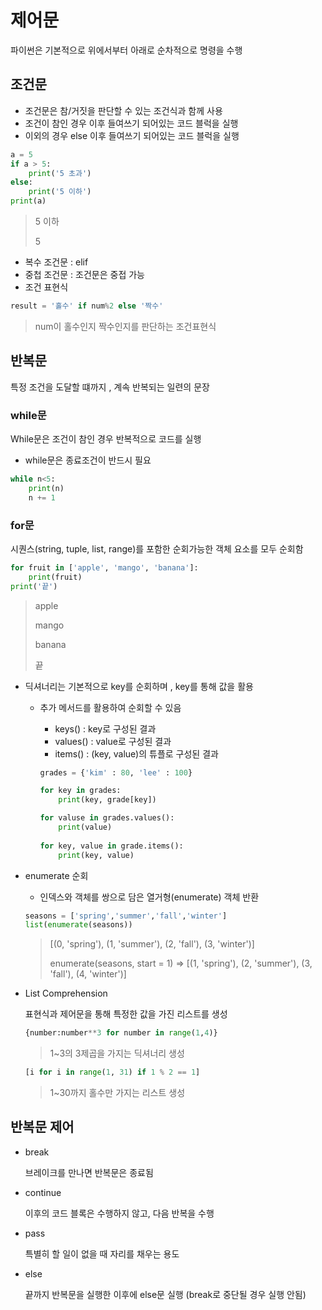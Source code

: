 # 제어문

파이썬은 기본적으로 위에서부터 아래로 순차적으로 명령을 수행



## 조건문

- 조건문은 참/거짓을 판단할 수 있는 조건식과 함께 사용
- 조건이 참인 경우 이후 들여쓰기 되어있는 코드 블럭을 실행
- 이외의 경우  else 이후 들여쓰기 되어있는 코드 블럭을 실행

```python
a = 5
if a > 5:
    print('5 초과')
else:
    print('5 이하')
print(a)
```

>5 이하
>
>5

- 복수 조건문 : elif
- 중첩 조건문 : 조건문은 중접 가능
- 조건 표현식 

```python
result = '홀수' if num%2 else '짝수'
```

> num이 홀수인지 짝수인지를 판단하는 조건표현식



## 반복문

특정 조건을 도달할 떄까지 , 계속 반복되는 일련의 문장



### while문

While문은 조건이 참인 경우 반복적으로 코드를 실행

- while문은 종료조건이 반드시 필요

```python
while n<5:
    print(n)
    n += 1
```



### for문

시퀀스(string, tuple, list, range)를 포함한 순회가능한 객체 요소를 모두 순회함

```python
for fruit in ['apple', 'mango', 'banana']:
    print(fruit)
print('끝')
```

> apple
>
> mango
>
> banana
>
> 끝

- 딕셔너리는 기본적으로 key를 순회하며 , key를 통해 값을 활용

  - 추가 메서드를 활용하여 순회할 수 있음

    - keys() : key로 구성된 결과
    - values() : value로 구성된 결과
    - items() : (key, value)의 튜플로 구성된 결과

    ```python
    grades = {'kim' : 80, 'lee' : 100}
    
    for key in grades:
        print(key, grade[key])
    
    for valuse in grades.values():
        print(value)
        
    for key, value in grade.items():
        print(key, value)
    ```

- enumerate 순회

  - 인덱스와 객체를 쌍으로 담은 열거형(enumerate) 객체 반환

  ```python
  seasons = ['spring','summer','fall','winter']
  list(enumerate(seasons))
  ```

  > [(0, 'spring'), (1, 'summer'), (2, 'fall'), (3, 'winter')]
  >
  > enumerate(seasons, start = 1) => [(1, 'spring'), (2, 'summer'), (3, 'fall'), (4, 'winter')]

- List Comprehension

  표현식과 제어문을 통해 특정한 값을 가진 리스트를 생성

  ```python
  {number:number**3 for number in range(1,4)}
  ```

  > 1~3의 3제곱을 가지는 딕셔너리 생성

  ```python
  [i for i in range(1, 31) if 1 % 2 == 1]
  ```

  > 1~30까지 홀수만 가지는 리스트 생성



## 반복문 제어

- break 

  브레이크를 만나면 반복문은 종료됨

- continue

  이후의 코드 블록은 수행하지 않고, 다음 반복을 수행

- pass

  특별히 할 일이 없을 때 자리를 채우는 용도

- else

  끝까지 반복문을 실행한 이후에 else문 실행 (break로 중단될 경우 실행 안됨)

